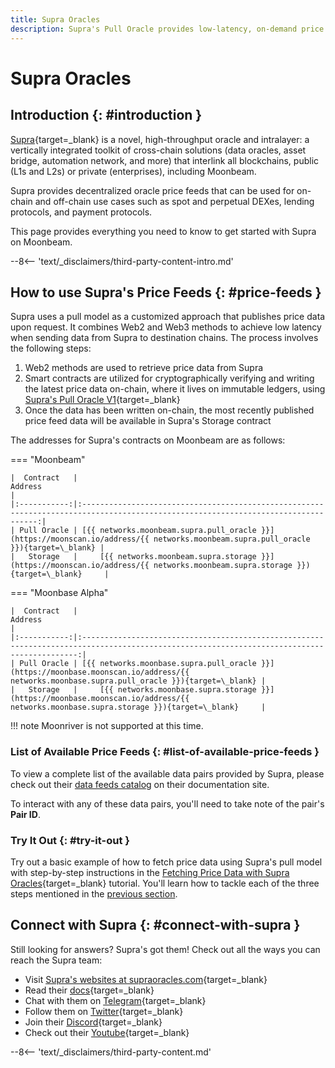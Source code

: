```yaml
---
title: Supra Oracles
description: Supra's Pull Oracle provides low-latency, on-demand price feed updates for a variety of use cases. Learn how to integrate Supra's oracle on Moonbeam.
---
```


# Supra Oracles

## Introduction {: #introduction }

[Supra](https://supraoracles.com){target=\_blank} is a novel, high-throughput oracle and intralayer: a vertically integrated toolkit of cross-chain solutions (data oracles, asset bridge, automation network, and more) that interlink all blockchains, public (L1s and L2s) or private (enterprises), including Moonbeam.

Supra provides decentralized oracle price feeds that can be used for on-chain and off-chain use cases such as spot and perpetual DEXes, lending protocols, and payment protocols.

This page provides everything you need to know to get started with Supra on Moonbeam.

--8<-- 'text/_disclaimers/third-party-content-intro.md'

## How to use Supra's Price Feeds {: #price-feeds }

Supra uses a pull model as a customized approach that publishes price data upon request. It combines Web2 and Web3 methods to achieve low latency when sending data from Supra to destination chains. The process involves the following steps:

1. Web2 methods are used to retrieve price data from Supra
2. Smart contracts are utilized for cryptographically verifying and writing the latest price data on-chain, where it lives on immutable ledgers, using [Supra's Pull Oracle V1](https://supra.com/docs/data-feeds/pull-model){target=\_blank}
3. Once the data has been written on-chain, the most recently published price feed data will be available in Supra's Storage contract

The addresses for Supra's contracts on Moonbeam are as follows:

=== "Moonbeam"

    |  Contract   |                                                              Address                                                               |
    |:-----------:|:----------------------------------------------------------------------------------------------------------------------------------:|
    | Pull Oracle | [{{ networks.moonbeam.supra.pull_oracle }}](https://moonscan.io/address/{{ networks.moonbeam.supra.pull_oracle }}){target=\_blank} |
    |   Storage   |     [{{ networks.moonbeam.supra.storage }}](https://moonscan.io/address/{{ networks.moonbeam.supra.storage }}){target=\_blank}     |

=== "Moonbase Alpha"

    |  Contract   |                                                                   Address                                                                   |
    |:-----------:|:-------------------------------------------------------------------------------------------------------------------------------------------:|
    | Pull Oracle | [{{ networks.moonbase.supra.pull_oracle }}](https://moonbase.moonscan.io/address/{{ networks.moonbase.supra.pull_oracle }}){target=\_blank} |
    |   Storage   |     [{{ networks.moonbase.supra.storage }}](https://moonbase.moonscan.io/address/{{ networks.moonbase.supra.storage }}){target=\_blank}     |

!!! note
    Moonriver is not supported at this time.

### List of Available Price Feeds {: #list-of-available-price-feeds }

To view a complete list of the available data pairs provided by Supra, please check out their [data feeds catalog](https://supra.com/docs/data-feeds/data-feeds-index) on their documentation site.

To interact with any of these data pairs, you'll need to take note of the pair's **Pair ID**.

### Try It Out {: #try-it-out }

Try out a basic example of how to fetch price data using Supra's pull model with step-by-step instructions in the [Fetching Price Data with Supra Oracles](/tutorials/integrations/supra){target=\_blank} tutorial. You'll learn how to tackle each of the three steps mentioned in the [previous section](#price-feeds).

## Connect with Supra {: #connect-with-supra }

Still looking for answers? Supra's got them! Check out all the ways you can reach the Supra team:

- Visit [Supra's websites at supraoracles.com](https://supraoracles.com){target=\_blank}
- Read their [docs](https://supraoracles.com/docs/overview){target=\_blank}
- Chat with them on [Telegram](https://t.me/SupraOracles){target=\_blank}
- Follow them on [Twitter](https://twitter.com/SupraOracles){target=\_blank}
- Join their [Discord](https://discord.gg/supraoracles){target=\_blank}
- Check out their [Youtube](https://www.youtube.com/SupraOfficial){target=\_blank}

--8<-- 'text/_disclaimers/third-party-content.md'
